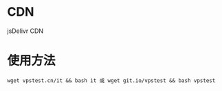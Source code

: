 # CDN
jsDelivr CDN

# 使用方法
```wget vpstest.cn/it && bash it 或 wget git.io/vpstest && bash vpstest```
